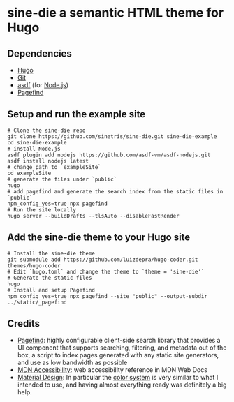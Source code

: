 # sine-die a semantic HTML theme for Hugo

## Dependencies

- [Hugo](https://gohugo.io)
- [Git](https://git-scm.com/)
- [asdf](https://asdf-vm.com/) (for [Node.js](https://nodejs.org))
- [Pagefind](https://pagefind.app/)

## Setup and run the example site

```shell
# Clone the sine-die repo
git clone https://github.com/sinetris/sine-die.git sine-die-example
cd sine-die-example
# install Node.js
asdf plugin add nodejs https://github.com/asdf-vm/asdf-nodejs.git
asdf install nodejs latest
# change path to `exampleSite`
cd exampleSite
# generate the files under `public`
hugo
# add pagefind and generate the search index from the static files in `public`
npm_config_yes=true npx pagefind
# Run the site locally
hugo server --buildDrafts --tlsAuto --disableFastRender
```

## Add the sine-die theme to your Hugo site

```shell
# Install the sine-die theme
git submodule add https://github.com/luizdepra/hugo-coder.git themes/hugo-coder
# Edit `hugo.toml` and change the theme to `theme = 'sine-die'`
# Generate the static files
hugo
# Install and setup Pagefind
npm_config_yes=true npx pagefind --site "public" --output-subdir ../static/_pagefind
```

## Credits

- [Pagefind](https://pagefind.app/): highly configurable client-side search
  library that provides a UI component that supports searching, filtering, and
  metadata out of the box, a script to index pages generated with any static
  site generators, and use as low bandwidth as possible
- [MDN Accessibility](https://developer.mozilla.org/en-US/docs/Web/Accessibility): web accessibility reference in MDN Web Docs
- [Material Design](https://m3.material.io): In particular the
  [color system](https://m3.material.io/styles/color/the-color-system/key-colors-tones)
  is very similar to what I intended to use, and having almost everything ready
  was definitely a big help.
